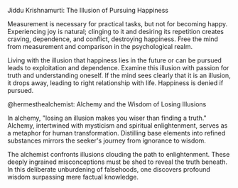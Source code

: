 Jiddu Krishnamurti: The Illusion of Pursuing Happiness

Measurement is necessary for practical tasks, but not for becoming happy. Experiencing joy is natural; clinging to it and desiring its repetition creates craving, dependence, and conflict, destroying happiness. Free the mind from measurement and comparison in the psychological realm.

Living with the illusion that happiness lies in the future or can be pursued leads to exploitation and dependence. Examine this illusion with passion for truth and understanding oneself. If the mind sees clearly that it is an illusion, it drops away, leading to right relationship with life. Happiness is denied if pursued.

@hermesthealchemist: Alchemy and the Wisdom of Losing Illusions

In alchemy, "losing an illusion makes you wiser than finding a truth." Alchemy, intertwined with mysticism and spiritual enlightenment, serves as a metaphor for human transformation. Distilling base elements into refined substances mirrors the seeker's journey from ignorance to wisdom.

The alchemist confronts illusions clouding the path to enlightenment. These deeply ingrained misconceptions must be shed to reveal the truth beneath. In this deliberate unburdening of falsehoods, one discovers profound wisdom surpassing mere factual knowledge.
